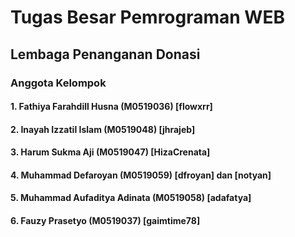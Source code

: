 # Tugas Besar Pemrograman WEB
## Lembaga Penanganan Donasi

### Anggota Kelompok
#### 1. Fathiya Farahdill Husna     (M0519036) [flowxrr]
#### 2. Inayah Izzatil Islam        (M0519048) [jhrajeb]
#### 3. Harum Sukma Aji             (M0519047) [HizaCrenata]
#### 4. Muhammad Defaroyan          (M0519059) [dfroyan] dan [notyan]
#### 5. Muhammad Aufaditya Adinata  (M0519058) [adafatya]
#### 6. Fauzy Prasetyo              (M0519037) [gaimtime78]
